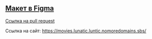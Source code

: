 ## [Макет в Figma](https://drive.google.com/file/d/1MX5D9jEXz9ubo814_3t1k2EQViVM_pS4/view?usp=sharing)

[Ссылка на pull request](https://github.com/Lenochka-Belochka/movies-explorer-frontend/pull/2)

Ссылка на сайт: https://movies.lunatic.luntic.nomoredomains.sbs/


